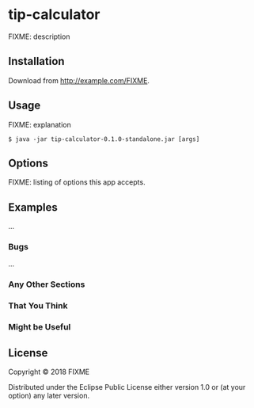 # tip-calculator

FIXME: description

## Installation

Download from http://example.com/FIXME.

## Usage

FIXME: explanation

    $ java -jar tip-calculator-0.1.0-standalone.jar [args]

## Options

FIXME: listing of options this app accepts.

## Examples

...

### Bugs

...

### Any Other Sections
### That You Think
### Might be Useful

## License

Copyright © 2018 FIXME

Distributed under the Eclipse Public License either version 1.0 or (at
your option) any later version.
